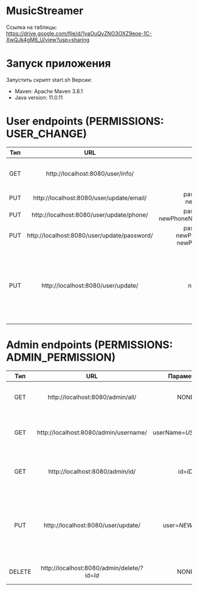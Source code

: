 # MusicStreamer

Ссылка на таблицы: https://drive.google.com/file/d/1yaOuQyZNO3OXZ9eoe-1C-XwQJk4gM6_U/view?usp=sharing

# Запуск приложения
Запустить скрипт start.sh
Версии:
* Maven: Apache Maven 3.8.1
* Java version: 11.0.11

# User endpoints (PERMISSIONS: USER_CHANGE)

| Тип       | URL                | Параметры |Описание|
| :-------------: |:------------------:| :-----:|:----|
|GET | http://localhost:8080/user/info/|NONE | Возвращает пользователю информацию о себе|
|PUT | http://localhost:8080/user/update/email/|password=$PASSWORD$, newEmail=$NEWEMAIL$ | Обновляет почту|
|PUT | http://localhost:8080/user/update/phone/|password=$PASSWORD$, newPhoneNumber=$NEWPHONENUMBER$ |Обновляет номер телефона|
|PUT | http://localhost:8080/user/update/password/|password=$PASSWORD$,  newPassword1=$NEWPASS1$, newPassword2=$NEWPASS2$| Обновляет пароль|
|PUT | http://localhost:8080/user/update/ |name=$NEWNAME$ ... | Обновляет пользовательские данные(имя, фамилия и т.д). В качестве параметров принимает набор полей, которые необходимо обновить|

# Admin endpoints (PERMISSIONS: ADMIN_PERMISSION)
| Тип       | URL                | Параметры |Описание|
| :-------------: |:------------------:| :-----:|:----|
| GET     | http://localhost:8080/admin/all/    | NONE |Возвращает информацию о всех пользователях|
| GET     | http://localhost:8080/admin/username/    | userName=$USERNAME$ |Возвращает информацию о пользователе по userName|
| GET     | http://localhost:8080/admin/id/    | id=$ID$ |Возвращает информацию о пользователе по ID|
| PUT     | http://localhost:8080/user/update/    | user=$NEWUSER$ |Обновляет все ненулевые поля пользователя. В теле необходимо передать id пользователя|
| DELETE |http://localhost:8080/admin/delete/?id=$Id$|NONE|Удаляет пользователя по ID|
